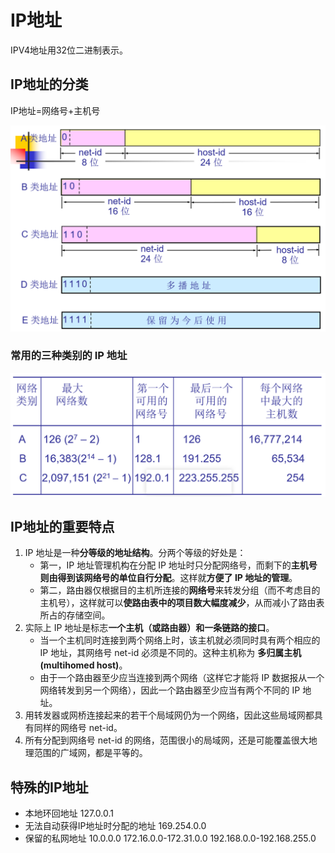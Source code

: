 # IP地址
IPV4地址用32位二进制表示。

## IP地址的分类
IP地址=网络号+主机号

![ip-address-classify](./assets/ip-address-classify.png)

### 常用的三种类别的 IP 地址
![common_ip_address_classify](./assets/common_ip_address_classify.png)

## IP地址的重要特点
1. IP 地址是一种**分等级的地址结构**。分两个等级的好处是：
    * 第一，IP 地址管理机构在分配 IP 地址时只分配网络号，而剩下的**主机号则由得到该网络号的单位自行分配**。这样就**方便了 IP 地址的管理**。
    * 第二，路由器仅根据目的主机所连接的**网络号**来转发分组（而不考虑目的主机号），这样就可以**使路由表中的项目数大幅度减少**，从而减小了路由表所占的存储空间。
2. 实际上 IP 地址是标志**一个主机（或路由器）和一条链路的接口**。
    * 当一个主机同时连接到两个网络上时，该主机就必须同时具有两个相应的 IP 地址，其网络号 net-id 必须是不同的。这种主机称为 **多归属主机(multihomed host)**。
    * 由于一个路由器至少应当连接到两个网络（这样它才能将 IP 数据报从一个网络转发到另一个网络），因此一个路由器至少应当有两个不同的 IP 地址。
3. 用转发器或网桥连接起来的若干个局域网仍为一个网络，因此这些局域网都具有同样的网络号 net-id。
4.  所有分配到网络号 net-id 的网络，范围很小的局域网，还是可能覆盖很大地理范围的广域网，都是平等的。

## 特殊的IP地址
* 本地环回地址 127.0.0.1
* 无法自动获得IP地址时分配的地址 169.254.0.0
* 保留的私网地址
  10.0.0.0
  172.16.0.0-172.31.0.0
  192.168.0.0-192.168.255.0
